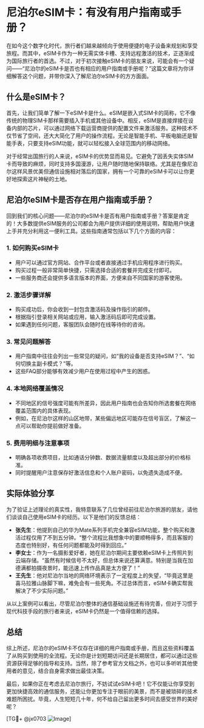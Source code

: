# 尼泊尔eSIM卡：有没有用户指南或手册？

在如今这个数字化时代，旅行者们越来越倾向于使用便捷的电子设备来规划和享受旅程。而其中，eSIM卡作为一种无需实体卡槽、支持远程激活的技术，正逐渐成为国际旅行者的首选。不过，对于初次接触eSIM卡的朋友来说，可能会有一个疑问——“尼泊尔的eSIM卡是否也有相应的用户指南或手册呢？”这篇文章将为你详细解答这个问题，并带你深入了解尼泊尔eSIM卡的方方面面。

## 什么是eSIM卡？

首先，让我们简单了解一下eSIM卡是什么。eSIM是嵌入式SIM卡的简称，它不像传统的物理SIM卡那样需要插入手机或其他设备中。相反，eSIM是直接焊接在设备内部的芯片，可以通过网络下载运营商提供的配置文件来激活服务。这种技术不仅节省了空间，还大大简化了用户的操作流程。无论是智能手机、平板电脑还是智能手表，只要支持eSIM功能，就可以轻松接入全球范围内的移动网络。

对于经常出国旅行的人来说，eSIM卡的优势显而易见。它避免了因丢失实体SIM卡而导致的麻烦，同时支持多国漫游，让用户随时随地保持联络。尤其是在像尼泊尔这样风景优美但通信设施相对落后的国家，拥有一个可靠的eSIM卡可以让你更好地探索这片神秘的土地。

## 尼泊尔eSIM卡是否存在用户指南或手册？

回到我们的核心问题——尼泊尔的eSIM卡是否有用户指南或手册？答案是肯定的！大多数提供eSIM服务的公司都会为用户提供详细的使用说明，帮助用户快速上手并充分利用这一便利工具。这些指南通常包括以下几个方面的内容：

### 1. **如何购买eSIM卡**
   - 用户可以通过官方网站、合作平台或者直接通过手机应用程序进行购买。
   - 购买过程一般非常简单快捷，只需选择合适的套餐并完成支付即可。
   - 一些服务商还会提供多语言版本的界面，方便来自不同国家的游客使用。

### 2. **激活步骤详解**
   - 购买成功后，你会收到一封包含激活码及操作指引的邮件。
   - 根据指引登录相关网站或应用，输入激活码后即可完成设置。
   - 如果遇到任何问题，客服团队会随时在线等待你的咨询。

### 3. **常见问题解答**
   - 用户指南中往往会列出一些常见的疑问，如“我的设备是否支持eSIM？”、“如何切换主副卡模式？”等。
   - 这些FAQ部分能够有效减少用户在使用过程中产生的困惑。

### 4. **本地网络覆盖情况**
   - 不同地区的信号强度可能有所差异，因此用户指南也会告知你所选套餐在网络覆盖范围内的具体表现。
   - 例如，在尼泊尔这样的山区地带，某些偏远地区可能存在信号盲区，了解这一点可以帮助你提前做好准备。

### 5. **费用明细与注意事项**
   - 明确各项收费项目，比如通话分钟数、数据流量额度以及超出部分的价格标准。
   - 同时提醒用户注意保存好激活信息和个人账户密码，以免遗失造成不便。

## 实际体验分享

为了验证上述理论的真实性，我特意联系了几位曾经前往尼泊尔旅游的朋友，请他们谈谈自己使用eSIM卡的经历。以下是他们的反馈总结：

- **张先生**：他提到自己的华为Mate系列手机完全兼容eSIM功能，整个购买和激活过程仅用了不到五分钟。“整个流程比我想象中的要顺畅得多，而且客服的态度也特别好，有任何问题都能及时得到回应。”
- **李女士**：作为一名摄影爱好者，她在尼泊尔期间主要依赖eSIM卡上传照片到云端存储。“虽然有时候信号不太好，但总体来说还算满意。特别是当我在加德满都拍摄夜景时，能迅速上传作品真是太方便了！”
- **王先生**：他对尼泊尔当地的网络环境表示了一定程度上的失望，“毕竟这里是喜马拉雅山脉脚下嘛，难免会有一些死角。不过总体而言，eSIM卡确实帮我解决了不少实际问题。”

从以上案例可以看出，尽管尼泊尔整体的通信基础设施还有待完善，但对于习惯于现代科技手段的旅行者来说，eSIM卡仍然是一个值得信赖的选择。

## 总结

综上所述，尼泊尔的eSIM卡不仅存在详细的用户指南或手册，而且这些资料覆盖了从购买到使用的全流程。无论你是计划短期访问还是长期居住，都可以通过这些资源获得足够的指导和支持。当然，除了参考官方文档之外，也可以多听听其他使用者的意见，结合自身需求做出最佳决策。

最后，如果你正在考虑去尼泊尔旅行，不妨试试eSIM卡吧！它不仅能让你享受到更加快捷高效的通信服务，还能让你更加专注于眼前的美景，而不是被琐碎的技术难题所困扰。毕竟，人生短短几十年，何不给自己留出更多时间去感受世界的美好呢？

[TG💪+ @jx0703 ![Image](https://github.com/user-attachments/assets/dbca1d08-cadb-493c-b0ec-ad6f7a83f270)]